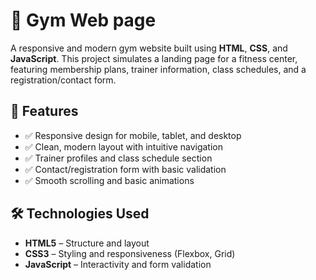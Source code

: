 # 💪 Gym Web page

A responsive and modern gym website built using **HTML**, **CSS**, and **JavaScript**. This project simulates a landing page for a fitness center, featuring membership plans, trainer information, class schedules, and a registration/contact form.

## 🌟 Features

- ✅ Responsive design for mobile, tablet, and desktop
- ✅ Clean, modern layout with intuitive navigation
- ✅ Trainer profiles and class schedule section
- ✅ Contact/registration form with basic validation
- ✅ Smooth scrolling and basic animations

## 🛠️ Technologies Used

- **HTML5** – Structure and layout
- **CSS3** – Styling and responsiveness (Flexbox, Grid)
- **JavaScript** – Interactivity and form validation
